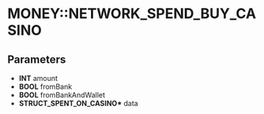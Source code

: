 # MONEY::NETWORK_SPEND_BUY_CASINO

## Parameters
* **INT** amount
* **BOOL** fromBank
* **BOOL** fromBankAndWallet
* **STRUCT_SPENT_ON_CASINO\*** data